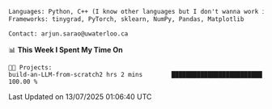 ```txt
Languages: Python, C++ (I know other languages but I don't wanna work in em)
Frameworks: tinygrad, PyTorch, sklearn, NumPy, Pandas, Matplotlib

Contact: arjun.sarao@uwaterloo.ca
```

<!--START_SECTION:waka-->
📊 **This Week I Spent My Time On** 

```text
🐱‍💻 Projects: 
build-an-LLM-from-scratch2 hrs 2 mins        █████████████████████████   100.00 % 
```


 Last Updated on 13/07/2025 01:06:40 UTC
<!--END_SECTION:waka-->
